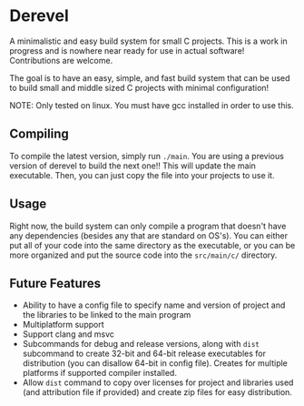# Derevel
A minimalistic and easy build system for small C projects. This is a work in progress and is nowhere near ready for use in actual software! Contributions are welcome.

The goal is to have an easy, simple, and fast build system that can be used to build small and middle sized C projects with minimal configuration!

NOTE: Only tested on linux. You must have gcc installed in order to use this.

## Compiling
To compile the latest version, simply run `./main`. You are using a previous version of derevel to build the next one!! This will update the main executable. Then, you can just copy the file into your projects to use it.

## Usage
Right now, the build system can only compile a program that doesn't have any dependencies (besides any that are standard on OS's). You can either put all of your code into the same directory as the executable, or you can be more organized and put the source code into the `src/main/c/` directory.

## Future Features
* Ability to have a config file to specify name and version of project and the libraries to be linked to the main program
* Multiplatform support
* Support clang and msvc
* Subcommands for debug and release versions, along with `dist` subcommand to create 32-bit and 64-bit release executables for distribution (you can disallow 64-bit in config file). Creates for multiple platforms if supported compiler installed.
* Allow `dist` command to copy over licenses for project and libraries used (and attribution file if provided) and create zip files for easy distribution.
